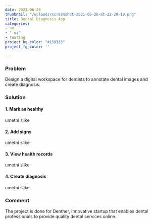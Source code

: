 ```yaml
---
date: 2021-06-28
thumbnail: "/uploads/screenshot-2021-06-28-at-22-29-19.png"
title: Dental Diagnosis App
categories:
- ux
- " ui"
- testing
project_bg_color: "#150335"
project_fg_color: ''

---
```

### Problem

Design a digital workspace for dentists to annotate dental images and create diagnosis.

### Solution

#### 1. Mark as healthy

umetni slike

#### 2. Add signs

umetni slike

#### 3. View health records

umetni slike

#### 4. Create diagnosis

umetni slike

### Comment

The project is done for Denther, innovative startup that enables dental professionals to provide quality dental services online.